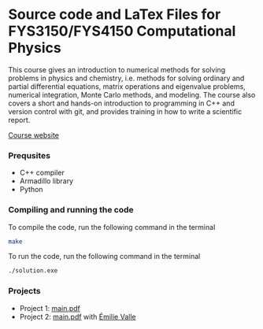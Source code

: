 # Source code and LaTex Files for FYS3150/FYS4150 Computational Physics

This course gives an introduction to numerical methods for solving problems in physics and chemistry, i.e. methods for solving ordinary and partial differential equations, matrix operations and eigenvalue problems, numerical integration, Monte Carlo methods, and modeling. The course also covers a short and hands-on introduction to programming in C++ and version control with git, and provides training in how to write a scientific report.

[Course website](https://www.uio.no/studier/emner/matnat/fys/FYS3150/index-eng.html)

### Prequsites
- C++ compiler
- Armadillo library
- Python

### Compiling and running the code
To compile the code, run the following command in the terminal
```zsh
make
```
To run the code, run the following command in the terminal
```zsh
./solution.exe  
```
### Projects
- Project 1: [main.pdf](./project1/main.pdf)
- Project 2: [main.pdf](./project2/main.pdf) with [Émilie Valle](https://github.uio.no/emilival)